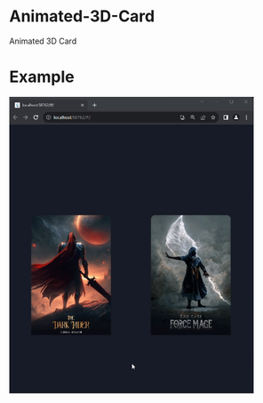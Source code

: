# Animated-3D-Card

Animated 3D Card 

# Example 
![](https://github.com/Obada2020/Animated-3D-Card/blob/main/assets/example.gif)
